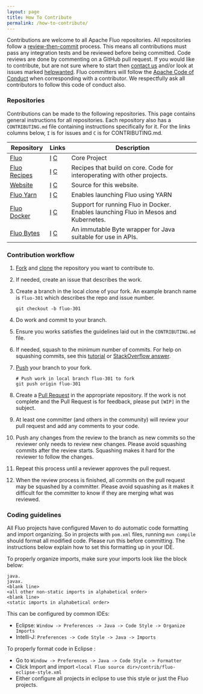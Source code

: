 ```yaml
---
layout: page
title: How To Contribute
permalink: /how-to-contribute/
---
```


Contributions are welcome to all Apache Fluo repositories.  All repositories follow a
[review-then-commit][rtc] process.  This means all contributions must pass any integration tests and
be reviewed before being committed. Code reviews are done by commenting on a GitHub pull request.
If you would like to contribute, but are not sure where to start then [contact us][cu] and/or look
at issues marked [helpwanted].  Fluo committers will follow the [Apache Code of Conduct][acc] when
corresponding with a contributor.  We respectfully ask all contributors to follow this code of
conduct also.

### Repositories

Contributions can be made to the following repositories.  This page contains general instructions
for all repositories.  Each repository also has a `CONTRIBUTING.md` file containing instructions
specifically for it. For the links columns below, `I` is for issues and `C` is for CONTRIBUTING.md. 

| Repository        | Links           | Description
| ----------------- | --------------- | -----------
| [Fluo][f]         | [I][fi] [C][fc] | Core Project
| [Fluo Recipes][r] | [I][ri] [C][rc] | Recipes that build on core.  Code for interoperating with other projects.
| [Website][w]      | [I][wi] [C][wc] | Source for this website.
| [Fluo Yarn][y]    | [I][yi] [C][yc] | Enables launching Fluo using YARN
| [Fluo Docker][d]  | [I][di] [C][dc] | Support for running Fluo in Docker.  Enables launching Fluo in Mesos and Kubernetes.
| [Fluo Bytes][b]   | [I][bi] [C][bc] | An immutable Byte wrapper for Java suitable for use in APIs. 

### Contribution workflow

1. [Fork] and [clone] the repository you want to contribute to.
1. If needed, create an issue that describes the work.
1. Create a branch in the local clone of your fork. An example branch name is `fluo-301` which describes the repo and issue number.

   ```shell
   git checkout -b fluo-301
   ```

1. Do work and commit to your branch.
1. Ensure you works satisfies the guidelines laid out in the `CONTRIBUTING.md` file.
1. If needed, squash to the minimum number of commits. For help on squashing commits, see this [tutorial] or [StackOverflow answer][stackoverflow].
1. [Push] your branch to your fork.

   ```shell
   # Push work in local branch fluo-301 to fork
   git push origin fluo-301
   ```

1. Create a [Pull Request] in the appropriate repository.  If the work is not complete and the Pull Request is for feedback, please put `[WIP]` in the subject.
1. At least one committer (and others in the community) will review your pull request and add any comments to your code.
1. Push any changes from the review to the branch as new commits so the reviewer only needs to review new changes.  Please avoid squashing commits after the review starts.  Squashing makes it hard for the reviewer to follow the changes.
1. Repeat this process until a reviewer approves the pull request.
1. When the review process is finished, all commits on the pull request may be squashed by a committer.  Please avoid squashing as it makes it difficult for the committer to know if they are merging what was reviewed.

### Coding guidelines

All Fluo projects have configured Maven to do automatic code formatting and import organizing.  So in projects with `pom.xml` files, running `mvn compile` should format all modified code.  Please run this before committing.  The instructions below explain how to set this formatting up in your IDE.

To properly organize imports, make sure your imports look like the block below:

```
java.
javax.
<blank line>
<all other non-static imports in alphabetical order>
<blank line>
<static imports in alphabetical order>
```

This can be configured by common IDEs:

* Eclipse: ```Window -> Preferences -> Java -> Code Style -> Organize Imports```
* Intelli-J: ```Preferences -> Code Style -> Java -> Imports```

To properly format code in Eclipse :

* Go to ```Window -> Preferences -> Java -> Code Style -> Formatter```
* Click Import and import ```<local Fluo source dir>/contrib/fluo-eclipse-style.xml```
* Either configure all projects in eclipse to use this style or just the Fluo projects.

[f]: https://github.com/apache/fluo
[r]: https://github.com/apache/fluo-recipes
[w]: https://github.com/apache/fluo-website
[y]: https://github.com/apache/fluo-yarn
[d]: https://github.com/apache/fluo-docker
[b]: https://github.com/apache/fluo-bytes
[fi]: https://github.com/apache/fluo/issues
[ri]: https://github.com/apache/fluo-recipes/issues
[wi]: https://github.com/apache/fluo-website/issues
[yi]: https://github.com/apache/fluo-yarn/issues
[di]: https://github.com/apache/fluo-docker/issues
[bi]: https://github.com/apache/fluo-bytes/issues
[fc]: https://github.com/apache/fluo/blob/master/CONTRIBUTING.md
[rc]: https://github.com/apache/fluo-recipes/blob/master/CONTRIBUTING.md
[wc]: https://github.com/apache/fluo-website/blob/gh-pages/CONTRIBUTING.md
[yc]: https://github.com/apache/fluo-yarn/blob/master/CONTRIBUTING.md
[dc]: https://github.com/apache/fluo-docker/blob/master/CONTRIBUTING.md
[bc]: https://github.com/apache/fluo-bytes/blob/master/CONTRIBUTING.md
[tutorial]: http://gitready.com/advanced/2009/02/10/squashing-commits-with-rebase.html
[stackoverflow]: https://stackoverflow.com/questions/5189560/squash-my-last-x-commits-together-using-git
[rtc]: https://www.apache.org/foundation/glossary.html#ReviewThenCommit
[acc]: https://www.apache.org/foundation/policies/conduct.html
[helpwanted]: https://github.com/search?utf8=%E2%9C%93&q=repo%3Aapache%2Ffluo+repo%3Aapache%2Ffluo-recipes+repo%3Aapache%2Ffluo-bytes+repo%3Aapache%2Ffluo-website+repo%3Aapache%2Ffluo-yarn+repo%3Aapache%2Ffluo-docker+label%3A%22help+wanted%22+type%3Aissue+state%3Aopen&type=Issues
[cu]: /contactus/
[Fork]: https://help.github.com/articles/fork-a-repo/
[Pull Request]: https://help.github.com/articles/about-pull-requests/
[Push]: https://help.github.com/articles/pushing-to-a-remote/
[clone]: https://help.github.com/articles/cloning-a-repository/
